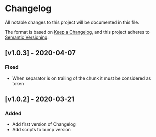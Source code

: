 # Changelog
All notable changes to this project will be documented in this file.

The format is based on [Keep a Changelog](https://keepachangelog.com/en/1.0.0/),
and this project adheres to [Semantic Versioning](https://semver.org/spec/v2.0.0.html).

## [v1.0.3] - 2020-04-07
### Fixed

- When separator is on trailing of the chunk it must be considered as token

## [v1.0.2] - 2020-03-21
### Added

- Add first version of Changelog
- Add scripts to bump version
